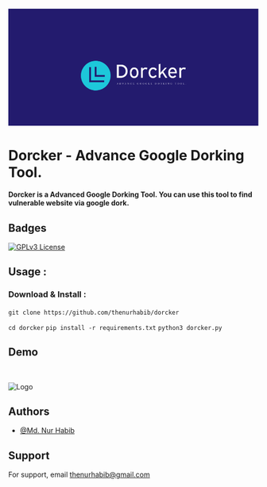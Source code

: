 
![Logo](img/logo.png)


# Dorcker - Advance Google Dorking Tool.

#### Dorcker is a Advanced Google Dorking Tool. You can use this tool to find vulnerable website via google dork.
  


## Badges



[![GPLv3 License](https://img.shields.io/badge/License-GPL%20v3-yellow.svg)](https://opensource.org/licenses/)



## Usage :
### Download & Install : 
```git clone https://github.com/thenurhabib/dorcker```

```cd dorcker```
```pip install -r requirements.txt```
```python3 dorcker.py```

## Demo

<br>

![Logo](img/ss.png)



## Authors

- [@Md. Nur Habib](https://www.github.com/octokatherine)


## Support

For support, email thenurhabib@gmail.com

